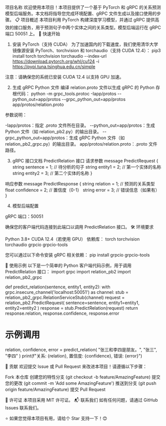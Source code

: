 项目名称
欢迎使用本项目！本项目提供了一个基于 PyTorch 和 gRPC 的关系预测模型后端服务。本文档将指导您完成环境配置、gRPC 文件生成以及接口使用的步骤。
📋 项目概述
本项目利用 PyTorch 构建深度学习模型，并通过 gRPC 提供高效的接口服务，用于预测句子中两个实体之间的关系类型。模型后端运行在 gRPC 端口 50051 上。
🚀 快速开始
1. 安装 PyTorch（支持 CUDA）
   为了加速国内的下载速度，我们使用清华大学镜像源安装 PyTorch、torchvision 和 torchaudio（支持 CUDA 12.4）：
   pip3 install torch torchvision torchaudio --index-url https://download.pytorch.org/whl/cu124 -i https://pypi.tuna.tsinghua.edu.cn/simple


注意：请确保您的系统已安装 CUDA 12.4 以支持 GPU 加速。

2. 生成 gRPC Python 文件
   编译 relation.proto 文件以生成 gRPC 的 Python 存根代码：
   python -m grpc_tools.protoc -Iapp/protos --python_out=app/protos --grpc_python_out=app/protos app/protos/relation.proto

参数说明：

-Iapp/protos：指定 .proto 文件所在目录。
--python_out=app/protos：生成 Python 文件（如 relation_pb2.py）的输出目录。
--grpc_python_out=app/protos：生成 gRPC Python 文件（如 relation_pb2_grpc.py）的输出目录。
app/protos/relation.proto：.proto 文件路径。

3. gRPC 接口文档
   PredictRelation 接口
   请求参数
   message PredictRequest {
   string sentence = 1;  // 待分析的句子
   string entity1 = 2;   // 第一个实体的名称
   string entity2 = 3;   // 第二个实体的名称
   }

响应参数
message PredictResponse {
string relation = 1;   // 预测的关系类型
float confidence = 2;  // 置信度（0-1）
string error = 3;      // 错误信息（如果有）
}

4. 模型后端配置

gRPC 端口：50051

确保您的客户端代码连接到此端口以调用 PredictRelation 接口。
🛠️ 环境要求

Python 3.8+
CUDA 12.4（若使用 GPU）
依赖库：
torch
torchvision
torchaudio
grpcio
grpcio-tools



您可以通过以下命令安装 gRPC 相关依赖：
pip install grpcio grpcio-tools

📖 使用示例
以下是一个简单的 Python 客户端代码示例，用于调用 PredictRelation 接口：
import grpc
import relation_pb2
import relation_pb2_grpc

def predict_relation(sentence, entity1, entity2):
with grpc.insecure_channel('localhost:50051') as channel:
stub = relation_pb2_grpc.RelationServiceStub(channel)
request = relation_pb2.PredictRequest(
sentence=sentence,
entity1=entity1,
entity2=entity2
)
response = stub.PredictRelation(request)
return response.relation, response.confidence, response.error

# 示例调用
relation, confidence, error = predict_relation(
"张三和李四是朋友。",
"张三",
"李四"
)
print(f"关系: {relation}, 置信度: {confidence}, 错误: {error}")

🤝 贡献
欢迎提交 Issue 或 Pull Request 来改进本项目！请遵循以下步骤：

Fork 本仓库
创建您的特性分支 (git checkout -b feature/AmazingFeature)
提交您的更改 (git commit -m 'Add some AmazingFeature')
推送到分支 (git push origin feature/AmazingFeature)
提交 Pull Request

📄 许可证
本项目采用 MIT 许可证。
📬 联系我们
如有任何问题，请通过 GitHub Issues 联系我们。

⭐ 如果您觉得本项目有用，请给个 Star 支持一下！😊
